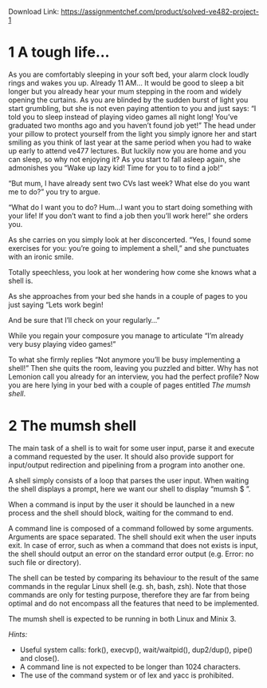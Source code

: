 Download Link: https://assignmentchef.com/product/solved-ve482-project-1
<br>
<h1>1         A tough life…</h1>

As you are comfortably sleeping in your soft bed, your alarm clock loudly rings and wakes you up. Already 11 AM… It would be good to sleep a bit longer but you already hear your mum stepping in the room and widely opening the curtains. As you are blinded by the sudden burst of light you start grumbling, but she is not even paying attention to you and just says: “I told you to sleep instead of playing video games all night long! You’ve graduated two months ago and you haven’t found job yet!” The head under your pillow to protect yourself from the light you simply ignore her and start smiling as you think of last year at the same period when you had to wake up early to attend ve477 lectures. But luckily now you are home and you can sleep, so why not enjoying it? As you start to fall asleep again, she admonishes you “Wake up lazy kid! Time for you to to find a job!”

“But mum, I have already sent two CVs last week? What else do you want me to do?” you try to argue.

“What do I want you to do? Hum…I want you to start doing something with your life! If you don’t want to find a job then you’ll work here!” she orders you.

As she carries on you simply look at her disconcerted. “Yes, I found some exercises for you: you’re going to implement a shell,” and she punctuates with an ironic smile.

Totally speechless, you look at her wondering how come she knows what a shell is.

As she approaches from your bed she hands in a couple of pages to you just saying “Lets work begin!

And be sure that I’ll check on your regularly…”

While you regain your composure you manage to articulate “I’m already very busy playing video games!”

To what she firmly replies “Not anymore you’ll be busy implementing a shell!” Then she quits the room, leaving you puzzled and bitter. Why has not Lemonion call you already for an interview, you had the perfect profile? Now you are here lying in your bed with a couple of pages entitled <em>The mumsh shell</em>.

<h1>2         The mumsh shell</h1>

The main task of a shell is to wait for some user input, parse it and execute a command requested by the user. It should also provide support for input/output redirection and pipelining from a program into another one.

A shell simply consists of a loop that parses the user input. When waiting the shell displays a prompt, here we want our shell to display “mumsh $ ”.

When a command is input by the user it should be launched in a new process and the shell should block, waiting for the command to end.

A command line is composed of a command followed by some arguments. Arguments are space separated. The shell should exit when the user inputs exit. In case of error, such as when a command that does not exists is input, the shell should output an error on the standard error output (e.g. Error: no such file or directory).

The shell can be tested by comparing its behaviour to the result of the same commands in the regular Linux shell (e.g. sh, bash, zsh). Note that those commands are only for testing purpose, therefore they are far from being optimal and do not encompass all the features that need to be implemented.

The mumsh shell is expected to be running in both Linux and Minix 3.

<em>Hints:</em>

<ul>

 <li>Useful system calls: fork(), execvp(), wait/waitpid(), dup2/dup(), pipe() and close().</li>

 <li>A command line is not expected to be longer than 1024 characters.</li>

 <li>The use of the command system or of lex and yacc is prohibited.</li>

</ul>